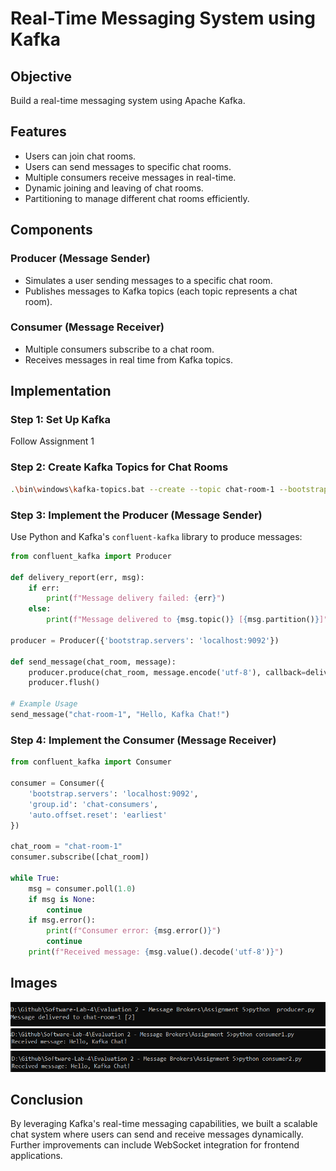 # Real-Time Messaging System using Kafka

## Objective
Build a real-time messaging system using Apache Kafka.

## Features
- Users can join chat rooms.
- Users can send messages to specific chat rooms.
- Multiple consumers receive messages in real-time.
- Dynamic joining and leaving of chat rooms.
- Partitioning to manage different chat rooms efficiently.

## Components
### Producer (Message Sender)
- Simulates a user sending messages to a specific chat room.
- Publishes messages to Kafka topics (each topic represents a chat room).

### Consumer (Message Receiver)
- Multiple consumers subscribe to a chat room.
- Receives messages in real time from Kafka topics.

## Implementation

### Step 1: Set Up Kafka
Follow Assignment 1

### Step 2: Create Kafka Topics for Chat Rooms
```bash
.\bin\windows\kafka-topics.bat --create --topic chat-room-1 --bootstrap-server localhost:9092 --partitions 3 --replication-factor 1
```

### Step 3: Implement the Producer (Message Sender)
Use Python and Kafka's `confluent-kafka` library to produce messages:
```python
from confluent_kafka import Producer

def delivery_report(err, msg):
    if err:
        print(f"Message delivery failed: {err}")
    else:
        print(f"Message delivered to {msg.topic()} [{msg.partition()}]")

producer = Producer({'bootstrap.servers': 'localhost:9092'})

def send_message(chat_room, message):
    producer.produce(chat_room, message.encode('utf-8'), callback=delivery_report)
    producer.flush()

# Example Usage
send_message("chat-room-1", "Hello, Kafka Chat!")
```

### Step 4: Implement the Consumer (Message Receiver)
```python
from confluent_kafka import Consumer

consumer = Consumer({
    'bootstrap.servers': 'localhost:9092',
    'group.id': 'chat-consumers',
    'auto.offset.reset': 'earliest'
})

chat_room = "chat-room-1"
consumer.subscribe([chat_room])

while True:
    msg = consumer.poll(1.0)
    if msg is None:
        continue
    if msg.error():
        print(f"Consumer error: {msg.error()}")
        continue
    print(f"Received message: {msg.value().decode('utf-8')}")
```

## Images
![Producer](./images/Producer.png)
![Consumer 1](./images/Consumer%201.png)
![Consumer 2](./images/Consumer%202.png)

## Conclusion
By leveraging Kafka's real-time messaging capabilities, we built a scalable chat system where users can send and receive messages dynamically. Further improvements can include WebSocket integration for frontend applications.